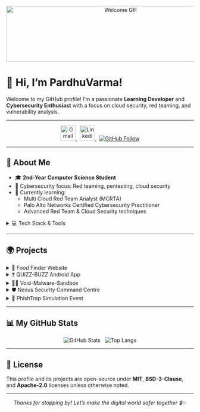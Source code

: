 <!-- Banner -->
<p align="center">
  <img src="https://media.giphy.com/media/3oEjI6SIIHBdRxXI40/giphy.gif" alt="Welcome GIF" width="600" height="150" />
</p>


# 👋 Hi, I’m PardhuVarma!

Welcome to my GitHub profile! I’m a passionate **Learning Developer** and **Cybersecurity Enthusiast** with a focus on cloud security, red teaming, and vulnerability analysis.

---

<!-- Social / Contact -->
<p align="center">
  <a href="mailto:pardhusreerushivarma@gmail.com">
    <img src="https://github.com/user-attachments/assets/82986961-5723-4a41-bc12-b7a7263a48a1" alt="Gmail" height="40"/>
  </a>
  &nbsp;
  <a href="https://www.linkedin.com/in/pardhu-sri-rushi-varma-konduru-696886279">
    <img src="https://github.com/user-attachments/assets/58a0a278-1591-4da0-9494-9f50a78493df" alt="LinkedIn" height="40"/>
  </a>
  &nbsp;
  <a href="https://github.com/PardhuSreeRushiVarma20060119">
    <img src="https://img.shields.io/github/followers/PardhuSreeRushiVarma20060119?label=Follow&style=social" alt="GitHub Follow" />
  </a>
</p>

---

## 🚀 About Me

- 🎓 **2nd-Year Computer Science Student**  
- 🔐 Cybersecurity focus: Red teaming, pentesting, cloud security  
- 🌱 Currently learning:
  - Multi Cloud Red Team Analyst (MCRTA)
  - Palo Alto Networks Certified Cybersecurity Practitioner
  - Advanced Red Team & Cloud Security techniques  

<details>
<summary>💻 Tech Stack & Tools</summary>

- **Languages & Frameworks**  
  ![Python](https://img.shields.io/badge/-Python-3670A0?logo=python&style=flat-square)
  ![JavaScript](https://img.shields.io/badge/-JavaScript-F7DF1E?logo=javascript&style=flat-square)
  ![TypeScript](https://img.shields.io/badge/-TypeScript-3178C6?logo=typescript&style=flat-square)
  ![Node.js](https://img.shields.io/badge/-Node.js-339933?logo=node.js&style=flat-square)
  ![Next.js](https://img.shields.io/badge/-Next.js-000000?logo=next.js&style=flat-square)
  ![Java](https://img.shields.io/badge/-Java-007396?logo=java&style=flat-square)
  ![Kotlin](https://img.shields.io/badge/-Kotlin-0095D5?logo=kotlin&style=flat-square)
  ![Go](https://img.shields.io/badge/-Go-00ADD8?logo=go&style=flat-square)
  ![C++](https://img.shields.io/badge/-C++-00599C?logo=c%2B%2B&style=flat-square)

- **Web & Mobile**  
  ![HTML5](https://img.shields.io/badge/-HTML5-E34F26?logo=html5&style=flat-square)
  ![CSS3](https://img.shields.io/badge/-CSS3-1572B6?logo=css3&style=flat-square)
  ![Android](https://img.shields.io/badge/-Android-3DDC84?logo=android&style=flat-square)

- **Databases & ORMs**  
  ![MongoDB](https://img.shields.io/badge/-MongoDB-47A248?logo=mongodb&style=flat-square)
  ![PostgreSQL](https://img.shields.io/badge/-PostgreSQL-316192?logo=postgresql&style=flat-square)
  ![Prisma](https://img.shields.io/badge/-Prisma-2D3748?logo=prisma&style=flat-square)

- **Dev & Sec Tools**  
  ![Docker](https://img.shields.io/badge/-Docker-2496ED?logo=docker&style=flat-square)
  ![Kubernetes](https://img.shields.io/badge/-Kubernetes-326CE5?logo=kubernetes&style=flat-square)
  ![Git](https://img.shields.io/badge/-Git-F05032?logo=git&style=flat-square)
  ![VS Code](https://img.shields.io/badge/-VS%20Code-007ACC?logo=visual-studio-code&style=flat-square)
  ![Android Studio](https://img.shields.io/badge/-Android%20Studio-3DDC84?logo=android-studio&style=flat-square)
  ![Burp Suite](https://img.shields.io/badge/-Burp%20Suite-FF5C00?logo=portswigger&style=flat-square)
  ![Metasploit](https://img.shields.io/badge/-Metasploit-6A2C70?logo=metasploit&style=flat-square)
  ![Kali Linux](https://img.shields.io/badge/-Kali%20Linux-557C94?logo=kali-linux&style=flat-square)
</details>

---

## 🌍 Projects

<details>
<summary>🍔 Food Finder Website</summary>

- **Purpose:** Discover local food options by location & cuisine.  
- **Stack:** HTML, CSS, JavaScript  
- **Repo:** [Food-Finder Website](https://github.com/PardhuSreeRushiVarma20060119/Food-Finder-Website)  
</details>

<details>
<summary>❓ QUIZZ-BUZZ Android App</summary>

- **Purpose:** Interactive quiz app for learners & educators.  
- **Stack:** Java/Kotlin, XML, MongoDB  
- **Repo:** [QUIZZ-BUZZ Android App](https://github.com/PardhuSreeRushiVarma20060119/QUIZZ-BUZZ-Android-App-)  
</details>

<details>
<summary>🕵️‍♂️ Void-Malware-Sandbox</summary>

- **Purpose:** Sandbox environment for malware behavior analysis.  
- **Stack:** Java/Kotlin, Android  
- **Repo:** [Void-Malware-Sandbox](https://github.com/PardhuSreeRushiVarma20060119/Void-Malware-Sandbox)  
</details>

<details>
<summary>🛡️ Nexus Security Command Centre</summary>

- **Purpose:** Web platform for threat detection & vulnerability management.  
- **Stack:** Next.js, TypeScript, PostgreSQL, Prisma, VirusTotal API, Tremor, Recharts  
- **Repo:** [The-Nexus-Security](https://github.com/PardhuSreeRushiVarma20060119/The-Nexus-Security)  
</details>

<details>
<summary>🎣 PhishTrap Simulation Event</summary>

- **Purpose:** Immersive phishing & social-engineering challenge.  
- **Stack:** Python, Flask, Kali CLI, Ngrok  
- **Repo:** [PhishTrap](https://github.com/PardhuSreeRushiVarma20060119/PhishTrap.git)  
</details>

---

## 📊 My GitHub Stats

<p align="center">
  <img src="https://github-readme-stats.vercel.app/api?username=PardhuSreeRushiVarma20060119&show_icons=true&theme=radical&count_private=true&bg_color=00000000" alt="GitHub Stats" />
  &nbsp;
  <img src="https://github-readme-stats.vercel.app/api/top-langs/?username=PardhuSreeRushiVarma20060119&layout=compact&theme=radical&bg_color=00000000" alt="Top Langs" />
</p>

---

## 📄 License

This profile and its projects are open-source under **MIT**, **BSD-3-Clause**, and **Apache-2.0** licenses unless otherwise noted.

---

<p align="center">
  <em>Thanks for stopping by! Let’s make the digital world safer together 🔒✨</em>
</p>
